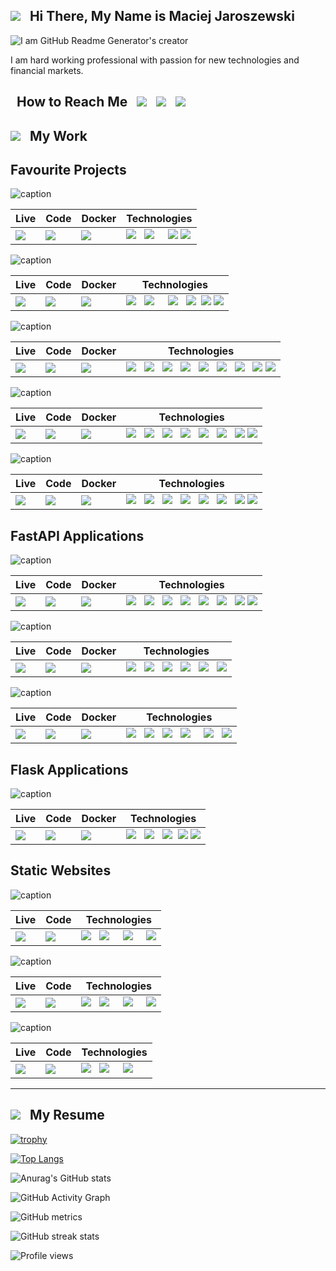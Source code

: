 

## <img src="https://github.com/mjaroszewski1979/mjaroszewski1979/blob/main/mj.png"> &nbsp; Hi There, My Name is Maciej Jaroszewski

![I am GitHub Readme Generator's creator](https://github.com/mjaroszewski1979/mjaroszewski1979/blob/main/banner1.gif)

I am hard working professional with passion for new technologies and financial markets. 


  ## &nbsp; How to Reach Me &nbsp; [<img src="https://github.com/mjaroszewski1979/mjaroszewski1979/blob/main/fb.png">](https://www.facebook.com/profile.php?id=100058399907662) &nbsp; [<img src="https://github.com/mjaroszewski1979/mjaroszewski1979/blob/main/linkedin1.png">](https://www.linkedin.com/in/maciej-jaroszewski-0aa0451bb/) &nbsp; [<img src="https://github.com/mjaroszewski1979/mjaroszewski1979/blob/main/udemy1.png">](https://www.udemy.com/user/maciej-jaroszewski-3/) 

  ## <img src="https://github.com/mjaroszewski1979/mjaroszewski1979/blob/main/brain.png"> &nbsp; My Work
  
## Favourite Projects

  ![caption](https://github.com/mjaroszewski1979/googl-scraper-v1/blob/main/mj_scraper.gif)
  
  Live | Code | Docker | Technologies
  ---- | ---- | ------ | ------------
  [<img src="https://github.com/mjaroszewski1979/mjaroszewski1979/blob/main/heroku1.png">](https://mj-scraper.herokuapp.com/) | [<img src="https://github.com/mjaroszewski1979/mjaroszewski1979/blob/main/github1.png">](https://github.com/mjaroszewski1979/googl-scraper-v1) | [<img src="https://github.com/mjaroszewski1979/mjaroszewski1979/blob/main/docker.png">](https://hub.docker.com/r/maciej1245/3d_dining) | <img src="https://github.com/mjaroszewski1979/mjaroszewski1979/blob/main/python1.png"> &nbsp; <img src="https://github.com/mjaroszewski1979/mjaroszewski1979/blob/main/django.png">  &nbsp; &nbsp; <img src="https://github.com/mjaroszewski1979/mjaroszewski1979/blob/main/html1.png"> <img src="https://github.com/mjaroszewski1979/mjaroszewski1979/blob/main/css1.png"> 
  
   ![caption](https://github.com/mjaroszewski1979/3d_dining/blob/main/3_dining.gif)
  
  Live | Code | Docker | Technologies
  ---- | ---- | ------ | ------------
  [<img src="https://github.com/mjaroszewski1979/mjaroszewski1979/blob/main/heroku1.png">](https://dining-3d.herokuapp.com/) | [<img src="https://github.com/mjaroszewski1979/mjaroszewski1979/blob/main/github1.png">](https://github.com/mjaroszewski1979/3d_dining) | [<img src="https://github.com/mjaroszewski1979/mjaroszewski1979/blob/main/docker.png">](https://hub.docker.com/r/maciej1245/3d_dining) | <img src="https://github.com/mjaroszewski1979/mjaroszewski1979/blob/main/python1.png"> &nbsp; <img src="https://github.com/mjaroszewski1979/mjaroszewski1979/blob/main/flask.png">  &nbsp; &nbsp; <img src="https://github.com/mjaroszewski1979/mjaroszewski1979/blob/main/sqlalchemy.png"> &nbsp; <img src="https://github.com/mjaroszewski1979/mjaroszewski1979/blob/main/jinja.png">&nbsp; <img src="https://github.com/mjaroszewski1979/mjaroszewski1979/blob/main/html1.png"> <img src="https://github.com/mjaroszewski1979/mjaroszewski1979/blob/main/css1.png"> 
  
  
   ![caption](https://github.com/mjaroszewski1979/market_bias_v1/blob/main/market_bias.gif) 

  Live | Code | Docker | Technologies
  ---- | ---- | ------ |------------
  [<img src="https://github.com/mjaroszewski1979/mjaroszewski1979/blob/main/pyan1.png">](http://mjaroszewski.pythonanywhere.com/) | [<img src="https://github.com/mjaroszewski1979/mjaroszewski1979/blob/main/github1.png">](https://github.com/mjaroszewski1979/market_bias_v2) | [<img src="https://github.com/mjaroszewski1979/mjaroszewski1979/blob/main/docker.png">](https://hub.docker.com/r/maciej1245/market_bias) | <img src="https://github.com/mjaroszewski1979/mjaroszewski1979/blob/main/python1.png"> &nbsp; <img src="https://github.com/mjaroszewski1979/mjaroszewski1979/blob/main/flask.png"> &nbsp; <img src="https://github.com/mjaroszewski1979/mjaroszewski1979/blob/main/panda.png"> &nbsp; <img src="https://github.com/mjaroszewski1979/mjaroszewski1979/blob/main/numpy.png"> &nbsp; <img src="https://github.com/mjaroszewski1979/mjaroszewski1979/blob/main/jinja.png"> &nbsp; <img src="https://github.com/mjaroszewski1979/mjaroszewski1979/blob/main/matpl.png"> &nbsp; <img src="https://github.com/mjaroszewski1979/mjaroszewski1979/blob/main/plotly.png"> &nbsp; <img src="https://github.com/mjaroszewski1979/mjaroszewski1979/blob/main/html1.png"> <img src="https://github.com/mjaroszewski1979/mjaroszewski1979/blob/main/css1.png">
  
   ![caption](https://github.com/mjaroszewski1979/dogs_of_dow_v1/blob/main/dogs_of_dow.gif)

  Live | Code | Docker | Technologies
  ---- | ---- | ------ | ------------
  [<img src="https://github.com/mjaroszewski1979/mjaroszewski1979/blob/main/heroku1.png">](https://dogs-of-dow.herokuapp.com/) | [<img src="https://github.com/mjaroszewski1979/mjaroszewski1979/blob/main/github1.png">](https://github.com/mjaroszewski1979/dogs_of_dow_v1) | [<img src="https://github.com/mjaroszewski1979/mjaroszewski1979/blob/main/docker.png">](https://hub.docker.com/r/maciej1245/dogs_of_dow) | <img src="https://github.com/mjaroszewski1979/mjaroszewski1979/blob/main/python1.png"> &nbsp; <img src="https://github.com/mjaroszewski1979/mjaroszewski1979/blob/main/fastapi1.png"> &nbsp; <img src="https://github.com/mjaroszewski1979/mjaroszewski1979/blob/main/panda.png"> &nbsp; <img src="https://github.com/mjaroszewski1979/mjaroszewski1979/blob/main/numpy.png">  &nbsp; <img src="https://github.com/mjaroszewski1979/mjaroszewski1979/blob/main/jinja.png"> &nbsp; <img src="https://github.com/mjaroszewski1979/mjaroszewski1979/blob/main/uvicorn1.png">  &nbsp; <img src="https://github.com/mjaroszewski1979/mjaroszewski1979/blob/main/html1.png">  <img src="https://github.com/mjaroszewski1979/mjaroszewski1979/blob/main/css1.png"> 
  
   ![caption](https://github.com/mjaroszewski1979/trend_follower_v1/blob/main/trend_follower.gif)

  
  Live | Code | Docker | Technologies
  ---- | ---- | ------ | ------------
  [<img src="https://github.com/mjaroszewski1979/mjaroszewski1979/blob/main/heroku1.png">](https://trend-follower.herokuapp.com/) | [<img src="https://github.com/mjaroszewski1979/mjaroszewski1979/blob/main/github1.png">](https://github.com/mjaroszewski1979/trend_follower_v1) | [<img src="https://github.com/mjaroszewski1979/mjaroszewski1979/blob/main/docker.png">](https://hub.docker.com/r/maciej1245/trend_follower) | <img src="https://github.com/mjaroszewski1979/mjaroszewski1979/blob/main/python1.png"> &nbsp; <img src="https://github.com/mjaroszewski1979/mjaroszewski1979/blob/main/flask.png"> &nbsp; <img src="https://github.com/mjaroszewski1979/mjaroszewski1979/blob/main/panda.png"> &nbsp; <img src="https://github.com/mjaroszewski1979/mjaroszewski1979/blob/main/numpy.png">  &nbsp; <img src="https://github.com/mjaroszewski1979/mjaroszewski1979/blob/main/jinja.png"> &nbsp; <img src="https://github.com/mjaroszewski1979/mjaroszewski1979/blob/main/sqlalchemy.png">  &nbsp; <img src="https://github.com/mjaroszewski1979/mjaroszewski1979/blob/main/html1.png">  <img src="https://github.com/mjaroszewski1979/mjaroszewski1979/blob/main/css1.png">
  
  
## FastAPI Applications
 
   ![caption](https://github.com/mjaroszewski1979/millionaires_club_v1/blob/main/millionaires_club1.gif)

  
  Live | Code | Docker | Technologies
  ---- | ---- | ------ | ------------
  [<img src="https://github.com/mjaroszewski1979/mjaroszewski1979/blob/main/deta2.png">](https://fphpoy.deta.dev/) | [<img src="https://github.com/mjaroszewski1979/mjaroszewski1979/blob/main/github1.png">](https://github.com/mjaroszewski1979/millionaires_club_v1) | [<img src="https://github.com/mjaroszewski1979/mjaroszewski1979/blob/main/docker.png">](https://hub.docker.com/r/maciej1245/ml_club) | <img src="https://github.com/mjaroszewski1979/mjaroszewski1979/blob/main/python1.png"> &nbsp; <img src="https://github.com/mjaroszewski1979/mjaroszewski1979/blob/main/fastapi1.png"> &nbsp; <img src="https://github.com/mjaroszewski1979/mjaroszewski1979/blob/main/panda.png"> &nbsp; <img src="https://github.com/mjaroszewski1979/mjaroszewski1979/blob/main/numpy.png"> &nbsp; <img src="https://github.com/mjaroszewski1979/mjaroszewski1979/blob/main/jinja.png"> &nbsp; <img src="https://github.com/mjaroszewski1979/mjaroszewski1979/blob/main/uvicorn1.png"> &nbsp; <img src="https://github.com/mjaroszewski1979/mjaroszewski1979/blob/main/html1.png">  <img src="https://github.com/mjaroszewski1979/mjaroszewski1979/blob/main/css1.png"> 
  
 
  ![caption](https://github.com/mjaroszewski1979/stooq-api/blob/main/stooq_fastapi.gif)

  
  Live | Code | Docker | Technologies
  ---- | ---- | ------ | ------------
  [<img src="https://github.com/mjaroszewski1979/mjaroszewski1979/blob/main/deta2.png">](https://8xl3m1.deta.dev/) | [<img src="https://github.com/mjaroszewski1979/mjaroszewski1979/blob/main/github1.png">](https://github.com/mjaroszewski1979/stooq-api) | [<img src="https://github.com/mjaroszewski1979/mjaroszewski1979/blob/main/docker.png">](https://hub.docker.com/r/maciej1245/stooqapi) | <img src="https://github.com/mjaroszewski1979/mjaroszewski1979/blob/main/python1.png"> &nbsp; <img src="https://github.com/mjaroszewski1979/mjaroszewski1979/blob/main/fastapi1.png"> &nbsp; <img src="https://github.com/mjaroszewski1979/mjaroszewski1979/blob/main/panda.png"> &nbsp; <img src="https://github.com/mjaroszewski1979/mjaroszewski1979/blob/main/numpy.png"> &nbsp; <img src="https://github.com/mjaroszewski1979/mjaroszewski1979/blob/main/plotly.png">  &nbsp; <img src="https://github.com/mjaroszewski1979/mjaroszewski1979/blob/main/uvicorn1.png">  

  
  ![caption](https://github.com/mjaroszewski1979/MJaroszewski_Blog/blob/main/mjaroszewski_blog.gif)

  
  Live | Code | Docker | Technologies
  ---- | ---- | ------ | ------------
  [<img src="https://github.com/mjaroszewski1979/mjaroszewski1979/blob/main/deta2.png">](https://dalpb5.deta.dev/) | [<img src="https://github.com/mjaroszewski1979/mjaroszewski1979/blob/main/github1.png">](https://github.com/mjaroszewski1979/MJaroszewski_Blog) | [<img src="https://github.com/mjaroszewski1979/mjaroszewski1979/blob/main/docker.png">](https://hub.docker.com/r/maciej1245/mj_blog_fastapi) | <img src="https://github.com/mjaroszewski1979/mjaroszewski1979/blob/main/python1.png"> &nbsp; <img src="https://github.com/mjaroszewski1979/mjaroszewski1979/blob/main/fastapi1.png">  &nbsp; <img src="https://github.com/mjaroszewski1979/mjaroszewski1979/blob/main/uvicorn1.png"> &nbsp; <img src="https://github.com/mjaroszewski1979/mjaroszewski1979/blob/main/sqlalchemy.png"> &nbsp; &nbsp; <img src="https://github.com/mjaroszewski1979/mjaroszewski1979/blob/main/bcrypt.png"> &nbsp; <img src="https://github.com/mjaroszewski1979/mjaroszewski1979/blob/main/bootstrap.png">
  
  
## Flask Applications
  
  ![caption](https://github.com/mjaroszewski1979/flask_udemy/blob/main/johnsmith.gif)

  
  Live | Code | Docker | Technologies
  ---- | ---- | ------ | ------------
  [<img src="https://github.com/mjaroszewski1979/mjaroszewski1979/blob/main/heroku1.png">](https://flask-smtplib.herokuapp.com/) | [<img src="https://github.com/mjaroszewski1979/mjaroszewski1979/blob/main/github1.png">](https://github.com/mjaroszewski1979/flask_udemy) | [<img src="https://github.com/mjaroszewski1979/mjaroszewski1979/blob/main/docker.png">](https://hub.docker.com/r/maciej1245/john_smith) | <img src="https://github.com/mjaroszewski1979/mjaroszewski1979/blob/main/python1.png"> &nbsp; <img src="https://github.com/mjaroszewski1979/mjaroszewski1979/blob/main/flask.png">  &nbsp; <img src="https://github.com/mjaroszewski1979/mjaroszewski1979/blob/main/jinja.png">&nbsp; <img src="https://github.com/mjaroszewski1979/mjaroszewski1979/blob/main/html1.png"> <img src="https://github.com/mjaroszewski1979/mjaroszewski1979/blob/main/css1.png"> 
 
  
## Static Websites
  
   ![caption](https://github.com/mjaroszewski1979/delta-real-estate/blob/main/delta-real-estate.gif)

  Live | Code | Technologies
  ---- | ---- | ------------
  [<img src="https://github.com/mjaroszewski1979/mjaroszewski1979/blob/main/netlify1.png">](https://delta-real-estate.netlify.app) | [<img src="https://github.com/mjaroszewski1979/mjaroszewski1979/blob/main/github1.png">](https://github.com/mjaroszewski1979/delta-real-estate) | <img src="https://github.com/mjaroszewski1979/mjaroszewski1979/blob/main/html1.png"> &nbsp; <img src="https://github.com/mjaroszewski1979/mjaroszewski1979/blob/main/css1.png"> &nbsp; &nbsp; <img src="https://github.com/mjaroszewski1979/mjaroszewski1979/blob/main/js1.png"> &nbsp; &nbsp; <img src="https://github.com/mjaroszewski1979/mjaroszewski1979/blob/main/jquery.png">
  
   ![caption](https://github.com/mjaroszewski1979/nature-restaurant/blob/main/nature-restaurant.gif)

  Live | Code | Technologies
  ---- | ---- | ------------
  [<img src="https://github.com/mjaroszewski1979/mjaroszewski1979/blob/main/netlify1.png">](https://nature-restaurant.netlify.app) | [<img src="https://github.com/mjaroszewski1979/mjaroszewski1979/blob/main/github1.png">](https://github.com/mjaroszewski1979/nature-restaurant) | <img src="https://github.com/mjaroszewski1979/mjaroszewski1979/blob/main/html1.png"> &nbsp; <img src="https://github.com/mjaroszewski1979/mjaroszewski1979/blob/main/css1.png"> &nbsp; &nbsp; <img src="https://github.com/mjaroszewski1979/mjaroszewski1979/blob/main/js1.png"> &nbsp; &nbsp; <img src="https://github.com/mjaroszewski1979/mjaroszewski1979/blob/main/jquery.png">
  
   ![caption](https://github.com/mjaroszewski1979/mjportfolio/blob/main/mjportfolio.gif)

  Live | Code | Technologies
  ---- | ---- | ------------
  [<img src="https://github.com/mjaroszewski1979/mjaroszewski1979/blob/main/netlify1.png">](https://mjaroszewski.icu/) | [<img src="https://github.com/mjaroszewski1979/mjaroszewski1979/blob/main/github1.png">](https://github.com/mjaroszewski1979/mjportfolio) | <img src="https://github.com/mjaroszewski1979/mjaroszewski1979/blob/main/html1.png"> &nbsp; <img src="https://github.com/mjaroszewski1979/mjaroszewski1979/blob/main/css1.png"> &nbsp; &nbsp; <img src="https://github.com/mjaroszewski1979/mjaroszewski1979/blob/main/js1.png">




  
  ---
  
  ## [<img src="https://github.com/mjaroszewski1979/mjaroszewski1979/blob/main/download.png">](https://www.mjaroszewski.icu/resume.html) &nbsp; My Resume
    
    
    

  [![trophy](https://github-profile-trophy.vercel.app/?username=mjaroszewski1979&theme=nord)](https://github.com/ryo-ma/github-profile-trophy)

  [![Top Langs](https://github-readme-stats.vercel.app/api/top-langs/?username=mjaroszewski1979&theme=nord)](https://github.com/anuraghazra/github-readme-stats)

  ![Anurag's GitHub stats](https://github-readme-stats.vercel.app/api?username=mjaroszewski1979&theme=nord&show_icons=true)

  ![GitHub Activity Graph](https://activity-graph.herokuapp.com/graph?username=mjaroszewski1979&theme=nord)  

  ![GitHub metrics](https://metrics.lecoq.io/mjaroszewski1979)  

  ![GitHub streak stats](https://github-readme-streak-stats.herokuapp.com/?user=mjaroszewski1979&theme=nord)  

  ![Profile views](https://gpvc.arturio.dev/mjaroszewski1979)  


